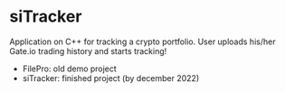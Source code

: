 # siTracker
Application on C++ for tracking a crypto portfolio. User uploads his/her Gate.io trading history and starts tracking!

- FilePro: old demo project
- siTracker: finished project (by december 2022)
